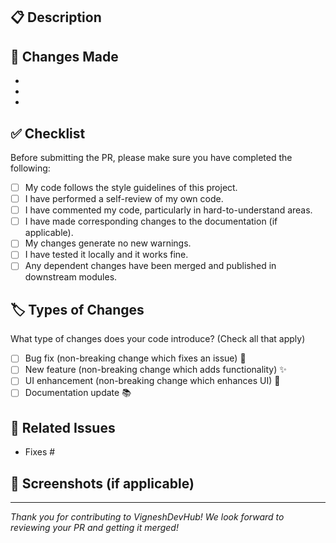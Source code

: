 ## 📋 Description

<!-- Please provide a brief description of your changes and explain the purpose of the PR. -->

## 🔨 Changes Made

<!-- List the changes made in this PR. If it fixes an issue, please include the issue number (e.g., Fixes #123). -->

- 
- 
- 

## ✅ Checklist

Before submitting the PR, please make sure you have completed the following:

- [ ] My code follows the style guidelines of this project.
- [ ] I have performed a self-review of my own code.
- [ ] I have commented my code, particularly in hard-to-understand areas.
- [ ] I have made corresponding changes to the documentation (if applicable).
- [ ] My changes generate no new warnings.
- [ ] I have tested it locally and it works fine.
- [ ] Any dependent changes have been merged and published in downstream modules.

## 🏷️ Types of Changes

What type of changes does your code introduce? (Check all that apply)

- [ ] Bug fix (non-breaking change which fixes an issue) 🐛
- [ ] New feature (non-breaking change which adds functionality) ✨
- [ ] UI enhancement (non-breaking change which enhances UI) 🎨
- [ ] Documentation update 📚

## 🤝 Related Issues

<!-- List any issues related to this PR. Link them using "Fixes #issue-number" to automatically close them when the PR is merged. -->

- Fixes #

## 📸 Screenshots (if applicable)

<!-- If your changes include any UI updates, add screenshots here to show the changes. -->

---

*Thank you for contributing to VigneshDevHub! We look forward to reviewing your PR and getting it merged!*
